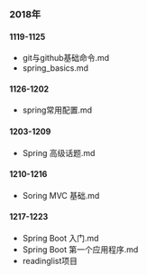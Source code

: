 ### 2018年

#### 1119-1125

- git与github基础命令.md
- spring_basics.md

#### 1126-1202

- spring常用配置.md

#### 1203-1209

- Spring 高级话题.md

#### 1210-1216

- Soring MVC 基础.md

#### 1217-1223

- Spring Boot 入门.md
- Spring Boot  第一个应用程序.md
- readinglist项目